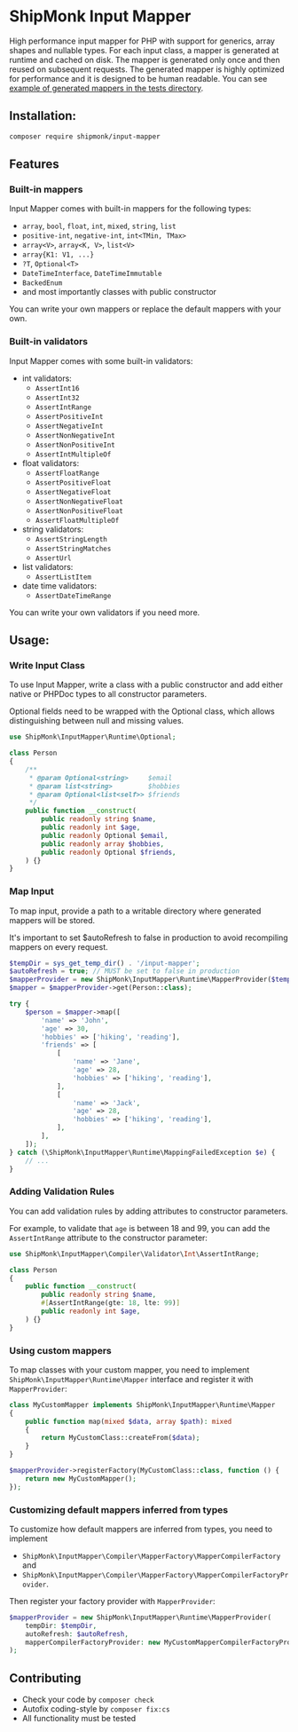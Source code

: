 # ShipMonk Input Mapper

High performance input mapper for PHP with support for generics, array shapes and nullable types. For each input class, a mapper is generated at runtime and cached on disk. The mapper is generated only once and then reused on subsequent requests. The generated mapper is highly optimized for performance and it is designed to be human readable. You can see [example of generated mappers in the tests directory](tests/Compiler/Mapper/Object/Data/PersonMapper.php).


## Installation:

```sh
composer require shipmonk/input-mapper
```


## Features

### Built-in mappers

Input Mapper comes with built-in mappers for the following types:

* `array`, `bool`, `float`, `int`, `mixed`, `string`, `list`
* `positive-int`, `negative-int`, `int<TMin, TMax>`
* `array<V>`, `array<K, V>`, `list<V>`
* `array{K1: V1, ...}`
* `?T`, `Optional<T>`
* `DateTimeInterface`, `DateTimeImmutable`
* `BackedEnum`
* and most importantly classes with public constructor

You can write your own mappers or replace the default mappers with your own.

### Built-in validators

Input Mapper comes with some built-in validators:

* int validators:
  * `AssertInt16`
  * `AssertInt32`
  * `AssertIntRange`
  * `AssertPositiveInt`
  * `AssertNegativeInt`
  * `AssertNonNegativeInt`
  * `AssertNonPositiveInt`
  * `AssertIntMultipleOf`
* float validators:
  * `AssertFloatRange`
  * `AssertPositiveFloat`
  * `AssertNegativeFloat`
  * `AssertNonNegativeFloat`
  * `AssertNonPositiveFloat`
  * `AssertFloatMultipleOf`
* string validators:
  * `AssertStringLength`
  * `AssertStringMatches`
  * `AssertUrl`
* list validators:
  * `AssertListItem`
* date time validators:
  * `AssertDateTimeRange`

You can write your own validators if you need more.

## Usage:

### Write Input Class

To use Input Mapper, write a class with a public constructor and add either native or PHPDoc types to all constructor parameters.

Optional fields need to be wrapped with the Optional class, which allows distinguishing between null and missing values.

```php
use ShipMonk\InputMapper\Runtime\Optional;

class Person
{
    /**
     * @param Optional<string>     $email
     * @param list<string>         $hobbies
     * @param Optional<list<self>> $friends
     */
    public function __construct(
        public readonly string $name,
        public readonly int $age,
        public readonly Optional $email,
        public readonly array $hobbies,
        public readonly Optional $friends,
    ) {}
}
```

### Map Input

To map input, provide a path to a writable directory where generated mappers will be stored.

It's important to set $autoRefresh to false in production to avoid recompiling mappers on every request.

```php
$tempDir = sys_get_temp_dir() . '/input-mapper';
$autoRefresh = true; // MUST be set to false in production
$mapperProvider = new ShipMonk\InputMapper\Runtime\MapperProvider($tempDir, $autoRefresh);
$mapper = $mapperProvider->get(Person::class);

try {
    $person = $mapper->map([
        'name' => 'John',
        'age' => 30,
        'hobbies' => ['hiking', 'reading'],
        'friends' => [
            [
                'name' => 'Jane',
                'age' => 28,
                'hobbies' => ['hiking', 'reading'],
            ],
            [
                'name' => 'Jack',
                'age' => 28,
                'hobbies' => ['hiking', 'reading'],
            ],
        ],
    ]);
} catch (\ShipMonk\InputMapper\Runtime\MappingFailedException $e) {
    // ...
}
```

### Adding Validation Rules

You can add validation rules by adding attributes to constructor parameters.

For example, to validate that `age` is between 18 and 99, you can add the `AssertIntRange` attribute to the constructor parameter:

```php
use ShipMonk\InputMapper\Compiler\Validator\Int\AssertIntRange;

class Person
{
    public function __construct(
        public readonly string $name,
        #[AssertIntRange(gte: 18, lte: 99)]
        public readonly int $age,
    ) {}
}
```

### Using custom mappers

To map classes with your custom mapper, you need to implement `ShipMonk\InputMapper\Runtime\Mapper` interface and register it with `MapperProvider`:

```php
class MyCustomMapper implements ShipMonk\InputMapper\Runtime\Mapper
{
    public function map(mixed $data, array $path): mixed
    {
        return MyCustomClass::createFrom($data);
    }
}

$mapperProvider->registerFactory(MyCustomClass::class, function () {
    return new MyCustomMapper();
});
```

### Customizing default mappers inferred from types

To customize how default mappers are inferred from types, you need to implement

* `ShipMonk\InputMapper\Compiler\MapperFactory\MapperCompilerFactory` and
* `ShipMonk\InputMapper\Compiler\MapperFactory\MapperCompilerFactoryProvider`.

Then register your factory provider with `MapperProvider`:

```php
$mapperProvider = new ShipMonk\InputMapper\Runtime\MapperProvider(
    tempDir: $tempDir,
    autoRefresh: $autoRefresh,
    mapperCompilerFactoryProvider: new MyCustomMapperCompilerFactoryProvider(),
);
```


## Contributing
- Check your code by `composer check`
- Autofix coding-style by `composer fix:cs`
- All functionality must be tested
